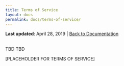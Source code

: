```yaml
---
title: Terms of Service
layout: docs
permalink: docs/terms-of-service/
---
```


**Last updated**: April 28, 2019 \| [Back to Documentation]({{site.baseurl}}/docs/)
<br><br>


TBD TBD

[PLACEHOLDER FOR TERMS OF SERVICE]
